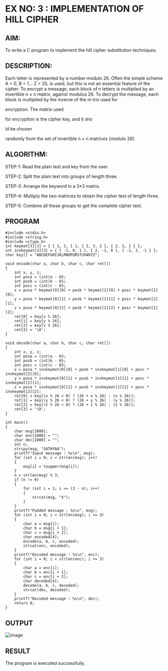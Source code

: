 # EX NO: 3 : IMPLEMENTATION OF HILL CIPHER

## AIM:

 To write a C program to implement the hill cipher substitution techniques.

## DESCRIPTION:

Each letter is represented by a number modulo 26. Often the simple scheme A = 0, B
= 1... Z = 25, is used, but this is not an essential feature of the cipher. To encrypt a message, each block of n letters is  multiplied by an invertible n × n matrix, against modulus 26. To
decrypt the message, each block is multiplied by the inverse of the m trix used for
 
encryption. The matrix used
 
for encryption is the cipher key, and it sho
 
ld be chosen
 
randomly from the set of invertible n × n matrices (modulo 26).


## ALGORITHM:

STEP-1: Read the plain text and key from the user. 

STEP-2: Split the plain text into groups of length three. 

STEP-3: Arrange the keyword in a 3*3 matrix.

STEP-4: Multiply the two matrices to obtain the cipher text of length three.

STEP-5: Combine all these groups to get the complete cipher text.

## PROGRAM 

```
#include <stdio.h>  
#include <string.h>  
#include <ctype.h> 
int keymat[3][3] = { { 1, 2, 1 }, { 2, 3, 2 }, { 2, 2, 1 } };  
int invkeymat[3][3] = { { -1, 0, 1 }, { 2, -1, 0 }, { -2, 2, -1 } };  
char key[] = "ABCDEFGHIJKLMNOPQRSTUVWXYZ";

void encode(char a, char b, char c, char ret[])  
{
    int x, y, z;  
    int posa = (int)a - 65;  
    int posb = (int)b - 65;  
    int posc = (int)c - 65; 
    x = posa * keymat[0][0] + posb * keymat[1][0] + posc * keymat[2][0]; 
    y = posa * keymat[0][1] + posb * keymat[1][1] + posc * keymat[2][1]; 
    z = posa * keymat[0][2] + posb * keymat[1][2] + posc * keymat[2][2]; 
    ret[0] = key[x % 26]; 
    ret[1] = key[y % 26]; 
    ret[2] = key[z % 26]; 
    ret[3] = '\0';
}

void decode(char a, char b, char c, char ret[])  
{  
    int x, y, z;  
    int posa = (int)a - 65;  
    int posb = (int)b - 65;  
    int posc = (int)c - 65; 
    x = posa * invkeymat[0][0] + posb * invkeymat[1][0] + posc * invkeymat[2][0]; 
    y = posa * invkeymat[0][1] + posb * invkeymat[1][1] + posc * invkeymat[2][1]; 
    z = posa * invkeymat[0][2] + posb * invkeymat[1][2] + posc * invkeymat[2][2]; 
    ret[0] = key[(x % 26 < 0) ? (26 + x % 26) : (x % 26)]; 
    ret[1] = key[(y % 26 < 0) ? (26 + y % 26) : (y % 26)]; 
    ret[2] = key[(z % 26 < 0) ? (26 + z % 26) : (z % 26)]; 
    ret[3] = '\0'; 
}

int main()  
{  
    char msg[1000];  
    char enc[1000] = "";  
    char dec[1000] = "";  
    int n; 
    strcpy(msg, "SATHYAA"); 
    printf("Input message : %s\n", msg); 
    for (int i = 0; i < strlen(msg); i++)  
    {
        msg[i] = toupper(msg[i]); 
    } 
    n = strlen(msg) % 3; 
    if (n != 0)  
    {
        for (int i = 1; i <= (3 - n); i++)  
        {
            strcat(msg, "X");
        } 
    } 
    printf("Padded message : %s\n", msg);
    for (int i = 0; i < strlen(msg); i += 3)  
    {
        char a = msg[i]; 
        char b = msg[i + 1]; 
        char c = msg[i + 2]; 
        char encoded[4]; 
        encode(a, b, c, encoded); 
        strcat(enc, encoded); 
    }
    printf("Encoded message : %s\n", enc); 
    for (int i = 0; i < strlen(enc); i += 3)
    {
        char a = enc[i]; 
        char b = enc[i + 1]; 
        char c = enc[i + 2]; 
        char decoded[4]; 
        decode(a, b, c, decoded); 
        strcat(dec, decoded);
    }
    printf("Decoded message : %s\n", dec); 
    return 0;
}
```


## OUTPUT

![image](https://github.com/user-attachments/assets/5b532075-4a8a-4512-bc65-f76ae4648bb8)


## RESULT

The program is executed successfully.
